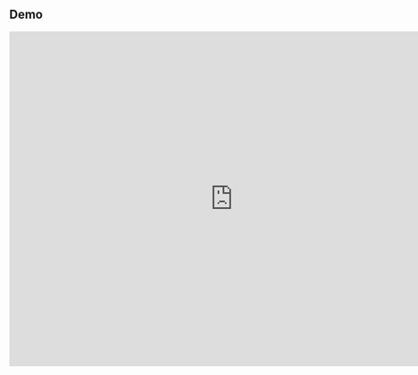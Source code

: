 ## Demo
<iframe width="800" height="600" src="https://www.youtube.com/embed/bFFvVEInYo8?si=WVOdfAINsUp7Tm5k" title="YouTube video player" frameborder="0" allow="accelerometer; autoplay; clipboard-write; encrypted-media; gyroscope; picture-in-picture; web-share" referrerpolicy="strict-origin-when-cross-origin" allowfullscreen></iframe>